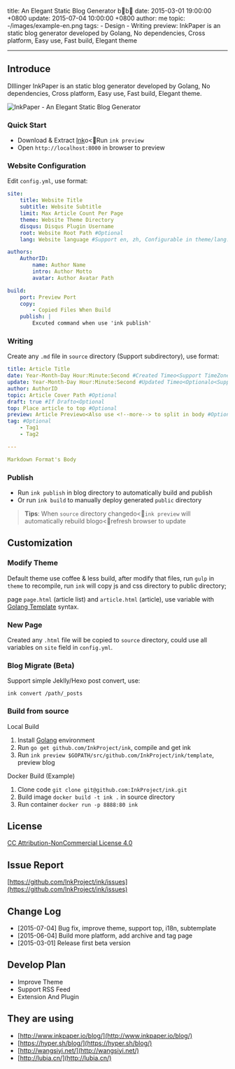 title: An Elegant Static Blog Generator b b  
date: 2015-03-01 19:00:00 +0800
update: 2015-07-04 10:00:00 +0800
author: me
topic: -/images/example-en.png
tags:
    - Design
    - Writing
preview: InkPaper is an static blog generator developed by Golang, No dependencies, Cross platform, Easy use, Fast build, Elegant theme

---

## Introduce

DIllinger InkPaper is an static blog generator developed by Golang, No dependencies, Cross platform, Easy use, Fast build, Elegant theme.

![InkPaper - An Elegant Static Blog Generator](-/images/example-en.png)

### Quick Start
- Download & Extract [Ink](http://www.inkpaper.io/)o<Run `ink preview`
- Open `http://localhost:8000` in browser to preview

### Website Configuration
Edit `config.yml`, use format:

``` yaml
site:
    title: Website Title
    subtitle: Website Subtitle
    limit: Max Article Count Per Page
    theme: Website Theme Directory
    disqus: Disqus Plugin Username
    root: Website Root Path #Optional
    lang: Website language #Support en, zh, Configurable in theme/lang.yml

authors:
    AuthorID:
        name: Author Name
        intro: Author Motto
        avatar: Author Avatar Path

build:
    port: Preview Port
    copy:
        - Copied Files When Build
    publish: |
        Excuted command when use 'ink publish'
```

### Writing
Create any `.md` file in `source` directory (Support subdirectory), use format:

``` yaml
title: Article Title
date: Year-Month-Day Hour:Minute:Second #Created Timeo<Support TimeZone, such as " +0800"
update: Year-Month-Day Hour:Minute:Second #Updated Timeo<Optionalo<Support TimeZone, such as " +0800"
author: AuthorID
topic: Article Cover Path #Optional
draft: true #If Drafto<Optional
top: Place article to top #Optional
preview: Article Previewo<Also use <!--more--> to split in body #Optional
tag: #Optional
    - Tag1
    - Tag2

---

Markdown Format's Body
```

### Publish
- Run `ink publish` in blog directory to automatically build and publish
- Or run `ink build` to manually deploy generated `public` directory

> **Tips**: When `source` directory changedo<`ink preview` will automatically rebuild blogo<refresh browser to update

## Customization

### Modify Theme

Default theme use coffee & less build, after modify that files, run `gulp` in `theme` to recompile, run `ink` will copy js and css directory to public directory;

page `page.html` (article list) and `article.html` (article), use variable with [Golang Template](http://golang.org/pkg/html/template/) syntax.

### New Page

Created any `.html` file will be copied to `source` directory, could use all variables on `site` field in `config.yml`.

### Blog Migrate (Beta)

Support simple Jeklly/Hexo post convert, use:

``` shell
ink convert /path/_posts
```

### Build from source

Local Build

1. Install [Golang](http://golang.org/doc/install) environment
2. Run `go get github.com/InkProject/ink`, compile and get ink
3. Run `ink preview $GOPATH/src/github.com/InkProject/ink/template`, preview blog

Docker Build (Example)

1. Clone code `git clone git@github.com:InkProject/ink.git`
2. Build image `docker build -t ink .` in source directory
3. Run container `docker run -p 8888:80 ink`

## License
[CC Attribution-NonCommercial License 4.0](https://creativecommons.org/licenses/by-nc/4.0/)

## Issue Report

[https://github.com/InkProject/ink/issues](https://github.com/InkProject/ink/issues)

## Change Log

- [2015-07-04] Bug fix, improve theme, support top, i18n, subtemplate
- [2015-06-04] Build more platform, add archive and tag page
- [2015-03-01] Release first beta version

## Develop Plan

- Improve Theme
- Support RSS Feed
- Extension And Plugin

## They are using

- [http://www.inkpaper.io/blog/](http://www.inkpaper.io/blog/)
- [https://hyper.sh/blog/](https://hyper.sh/blog/)
- [http://wangsiyi.net/](http://wangsiyi.net/)
- [http://lubia.cn/](http://lubia.cn/)
